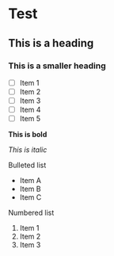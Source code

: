 # Test

## This is a heading

### This is a smaller heading

- [ ] Item 1
- [ ] Item 2
- [ ] Item 3
- [ ] Item 4
- [ ] Item 5

**This is bold**

_This is italic_


Bulleted list

- Item A
- Item B
- Item C

Numbered list

1. Item 1
2. Item 2
3. Item 3
